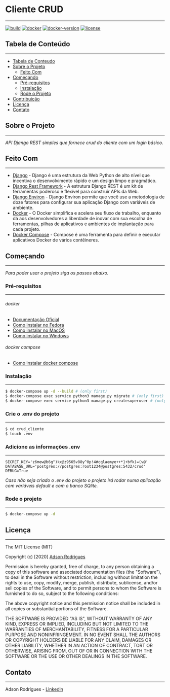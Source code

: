 # Cliente CRUD
___
[![build](https://img.shields.io/badge/build-passing-green)](build) [![docker](https://img.shields.io/badge/docker%20build-automated-important)](docker) [![docker-version](https://img.shields.io/badge/version-19.03.8-important)](docker-version) [![license](https://img.shields.io/badge/license-MIT-blue)](license)

## Tabela de Conteúdo
___
* [Tabela de Conteudo](#tabela-de-conteudo)
* [Sobre o Projeto](#sobre-o-projeto)
  * [Feito Com](#feito-com)
* [Começando](#comecando)
  * [Pré-requisitos](#pre-requisitos)
  * [Instalação](#instalacao)
  * [Rode o Projeto](#rode-o-projeto)
* [Contribuição](#contribuicao)
* [Licença](#licenca)
* [Contato](#contato)

## Sobre o Projeto
___
_API Django REST simples que fornece crud do cliente com um login básico._

## Feito Com
___
- [Django](https://www.djangoproject.com/) - Django é uma estrutura da Web Python de alto nível que incentiva o desenvolvimento rápido e um design limpo e pragmático.
- [Django Rest Framework](https://www.django-rest-framework.org/) - A estrutura Django REST é um kit de ferramentas poderoso e flexível para construir APIs da Web.
- [Django Environ](https://github.com/joke2k/django-environ) - Django Environ permite que você use a metodologia de doze fatores para configurar sua aplicação Django com variáveis de ambiente.
- [Docker](https://www.docker.com/) - O Docker simplifica e acelera seu fluxo de trabalho, enquanto dá aos desenvolvedores a liberdade de inovar com sua escolha de ferramentas, pilhas de aplicativos e ambientes de implantação para cada projeto.
- [Docker Compose](https://docs.docker.com/compose/) - Compose é uma ferramenta para definir e executar aplicativos Docker de vários contêineres.

## Começando
___
_Para poder usar o projeto siga os passos abaixo._

### Pré-requisitos
___
###### docker

- [Documentação Oficial](https://docs.docker.com/get-docker/)
- [Como instalar no Fedora](https://docs.docker.com/engine/install/fedora/)
- [Como instalar no MacOS](https://docs.docker.com/docker-for-mac/install/)
- [Como instalar no Windows](https://docs.docker.com/docker-for-windows/install/)

###### docker compose

- [Como instalar docker compose](https://docs.docker.com/compose/install/)

### Instalação
___
```sh
$ docker-compose up -d --build # (only first)
$ docker-compose exec service python3 manage.py migrate # (only first)
$ docker-compose exec service python3 manage.py createsuperuser # (only first)
```

### Crie o .env do projeto
___
```sh
$ cd crud_cliente
$ touch .env
```

### Adicione as informações .env
___
```.env
SECRET_KEY='z6mew@b6g^)kx@z9565v88y^0p!4#cqlaemye++*1+bfk)=(v@'
DATABASE_URL='postgres://postgres:root1234@postgres:5432/crud'
DEBUG=True
```


_Caso não seja criado o .env do projeto o projeto irá rodar numa aplicação com variáveis default e com o banco SQlite._


### Rode o projeto
___
```sh
$ docker-compose up -d
```

## Licença
___
The MIT License (MIT)

Copyright (c) [2020] [Adson Rodrigues](https://github.com/adsonrodrigues)

Permission is hereby granted, free of charge, to any person obtaining a copy of
this software and associated documentation files (the "Software"), to deal in
the Software without restriction, including without limitation the rights to
use, copy, modify, merge, publish, distribute, sublicense, and/or sell copies of
the Software, and to permit persons to whom the Software is furnished to do so,
subject to the following conditions:

The above copyright notice and this permission notice shall be included in all
copies or substantial portions of the Software.

THE SOFTWARE IS PROVIDED "AS IS", WITHOUT WARRANTY OF ANY KIND, EXPRESS OR
IMPLIED, INCLUDING BUT NOT LIMITED TO THE WARRANTIES OF MERCHANTABILITY, FITNESS
FOR A PARTICULAR PURPOSE AND NONINFRINGEMENT. IN NO EVENT SHALL THE AUTHORS OR
COPYRIGHT HOLDERS BE LIABLE FOR ANY CLAIM, DAMAGES OR OTHER LIABILITY, WHETHER
IN AN ACTION OF CONTRACT, TORT OR OTHERWISE, ARISING FROM, OUT OF OR IN
CONNECTION WITH THE SOFTWARE OR THE USE OR OTHER DEALINGS IN THE SOFTWARE.

## Contato
___

Adson Rodrigues - [Linkedin](https://www.linkedin.com/in/adsonr/)
